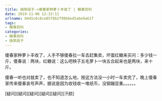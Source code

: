 ```yaml
---
title: 搞笑段子->傻春家种萝卜丰收了 | 糗事百科
date: 2019-11-06 12:33:11
urlname: 0445c6c8ce85f8b2f99b6e45a6e9a61f
tags: 
- 糗事百科
categories:
- 糗事百科
- 搞笑段子
---
```

傻春家种萝卜丰收了，人手不够傻春拉一车去赶集卖，坏蛋红糖来买问：多少钱一斤，傻春说：两块，红糖说：这么吧秧子五毛萝卜一块五合起来也是两块，来十斤。

傻春一听也对就卖了，也不知道怎么地，按这方法没一小时一车卖完了，晚上傻春家传来傻春哀号声声，据说是因为收钱收一堆纸币，没钢蹦显重。。。。。。

[疑问][疑问][疑问][疑问][疑问][汗颜]


